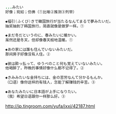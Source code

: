 ```java
...みたい
好像；宛如；仿佛（①比喻②推测③列举）
 
◆福引(ふくび)きで韓国旅行が当たるなんてまるで夢みたいだ。
抽奖抽到了韩国旅行，简直就像是做梦一样。①
 
◆まだ冬だというのに、春みたいに暖かい。
虽然还是冬天，但却像春天般地温暖。①
 
◆あの家には誰も住んでいないみたいだ。
那间房子好像没有人住。②
 
◆彼は酔っ払って、ゆうべのこと何も覚えていないみたい。
他喝醉了，昨晚的事情好像什么都不记得了。②
 
◆きみみたいな金持ちには、金の苦労なんて分かるもんか。
（口语）像你这样的有钱人，怎能了解赚钱的辛苦。③
 
◆あなたみたいに日本語が上手になりたい。
（我）希望日语跟你一样那么好。③
```

<http://jp.tingroom.com/yufa/jxxj/42187.html>